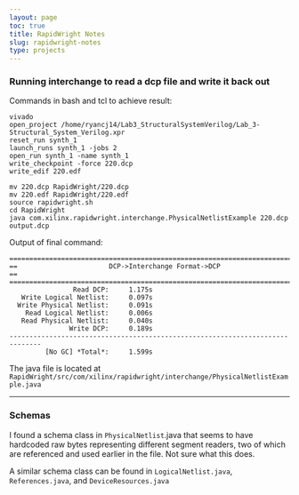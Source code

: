 ```yaml
---
layout: page
toc: true
title: RapidWright Notes
slug: rapidwright-notes
type: projects
---
```


### Running interchange to read a dcp file and write it back out

Commands in bash and tcl to achieve result:
```
vivado
open_project /home/ryancj14/Lab3_StructuralSystemVerilog/Lab_3-Structural_System_Verilog.xpr
reset_run synth_1
launch_runs synth_1 -jobs 2
open_run synth_1 -name synth_1
write_checkpoint -force 220.dcp
write_edif 220.edf

mv 220.dcp RapidWright/220.dcp
mv 220.edf RapidWright/220.edf
source rapidwright.sh
cd RapidWright
java com.xilinx.rapidwright.interchange.PhysicalNetlistExample 220.dcp output.dcp
```
Output of final command:
```
==============================================================================
==                       DCP->Interchange Format->DCP                       ==
==============================================================================
                Read DCP:     1.175s
   Write Logical Netlist:     0.097s
  Write Physical Netlist:     0.091s
    Read Logical Netlist:     0.006s
   Read Physical Netlist:     0.040s
               Write DCP:     0.189s
------------------------------------------------------------------------------
         [No GC] *Total*:     1.599s
```
The java file is located at `RapidWright/src/com/xilinx/rapidwright/interchange/PhysicalNetlistExample.java`

---

### Schemas

I found a schema class in `PhysicalNetlist`.java that seems to have hardcoded raw bytes representing different segment readers, two of which are referenced and used earlier in the file. Not sure what this does.

A similar schema class can be found in `LogicalNetlist.java`, `References.java`, and `DeviceResources.java`


